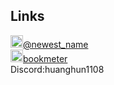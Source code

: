 ## Links
[<img src="https://abs.twimg.com/favicons/twitter.3.ico" alt="twitter" width="20">@newest_name](https://twitter.com/newest_name)  
[<img src="https://img.bookmeter.com/smartfon/image/ilogo_20130322.png" alt="bookmeter" width="20">bookmeter](https://bookmeter.com/users/1470782)  
Discord:huanghun1108

